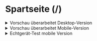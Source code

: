 # Spartseite (/)

<!-- ------------------------ -->
<!-- Preview: revised desktop -->
<!-- ------------------------ -->

<details>
  <summary class="collapsibleBtn">Vorschau überarbeitet Desktop-Version</summary>

  <br>
  Überarbeitungen/Updates:
  <br>
  - verbessertes Scroll-Verhalten<br>
  - verzögertes Laden von Bildern für bessere Ladezeiten<br>
  <br>
  
  <video 
    src     ="https://github.com/joh-sch/rzt.de-doku/assets/39758027/0ccfbc38-d8bb-4c43-b004-63124d875c93" 
    controls="controls" 
    style   ="max-width: 100%;">
  </video>
</details>

<!-- ----------------------- -->
<!-- Preview: revised mobile -->
<!-- ----------------------- -->

<details>
  <summary class="collapsibleBtn">Vorschau überarbeitet Mobile-Version</summary>

  <br>
  Überarbeitungen/Updates:
  <br>
  - verbessertes Scroll-Verhalten<br>
  - Scroll-Balken<br>
  - verzögertes Laden von Bildern für bessere Ladezeiten<br>
  <br>
  
  <video 
    src     ="https://github.com/joh-sch/rzt.de-doku/assets/39758027/363ba0d6-b9c1-4251-b18e-3ca4f7cde2ae" 
    controls="controls" 
    style   ="max-width: 100%;">
  </video>
</details>

<!-- --------------- -->
<!-- Test: iPhone 12 -->
<!-- --------------- -->

<details>
  <summary class="collapsibleBtn">Echtgerät-Test mobile Version</summary>

  <br>
  Getestet auf:   Apple iPhone 12<br>
  Internetverb.:  Mobile Daten (5G)<br>
  <br>
  
  <video 
    src     ="https://github.com/joh-sch/rzt.de-doku/assets/39758027/e25cc8ca-dfa9-4e53-bf2d-dcb3aeb28f83" 
    controls="controls" 
    style   ="max-width: 50%;">
  </video>
</details>
